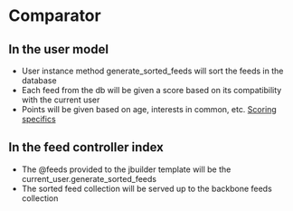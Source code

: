 # Comparator

## In the user model
- User instance method generate_sorted_feeds will sort the feeds in the database
- Each feed from the db will be given a score based on its compatibility with the current user
- Points will be given based on age, interests in common, etc.
[Scoring specifics](./comparator.md)

## In the feed controller index
- The @feeds provided to the jbuilder template will be the current_user.generate_sorted_feeds 
- The sorted feed collection will be served up to the backbone feeds collection